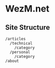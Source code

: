 WezM.net
========

Site Structure
--------------

    /articles
      /technical
        /category
      /personal
        /category
    /about
